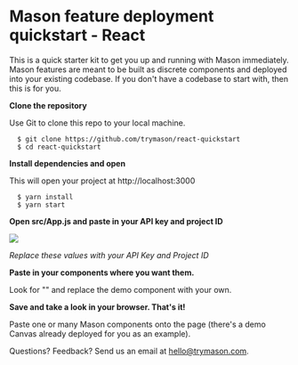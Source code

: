 # Mason feature deployment quickstart - React

This is a quick starter kit to get you up and running with Mason immediately.  Mason features are meant to be built as discrete components and deployed into your existing codebase. If you don't have a codebase to start with, then this is for you.

**Clone the repository**

Use Git to clone this repo to your local machine.

```
  $ git clone https://github.com/trymason/react-quickstart
  $ cd react-quickstart
```

**Install dependencies and open**

This will open your project at http://localhost:3000

```
  $ yarn install
  $ yarn start
```

**Open src/App.js and paste in your API key and project ID**

![](https://s3-us-west-1.amazonaws.com/static-trymason-com/mason/starter-assets/init.png)

*Replace these values with your API Key and Project ID*

**Paste in your components where you want them.**

Look for "<Canvas>" and replace the demo component with your own.


**Save and take a look in your browser. That's it!**

Paste one or many Mason components onto the page (there's a demo Canvas already deployed for you as an example).  

Questions? Feedback? Send us an email at hello@trymason.com. 
